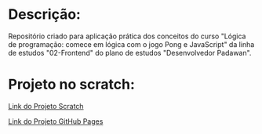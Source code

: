 # Descrição:

Repositório criado para aplicação prática dos conceitos do curso "Lógica de programação: comece em lógica com o jogo Pong e JavaScript" da linha de estudos "02-Frontend" do plano de estudos "Desenvolvedor Padawan".

# Projeto no scratch:

[Link do Projeto Scratch](https://scratch.mit.edu/projects/1026542723/)

[Link do Projeto GitHub Pages](https://sbm-landrade.github.io/padawan-javascript-02/)
